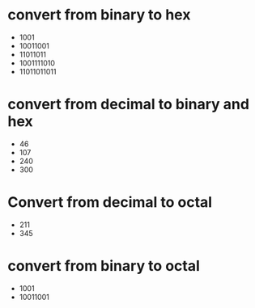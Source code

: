 # convert from binary to hex
- 1001
- 10011001
- 11011011
- 1001111010
- 11011011011

# convert from decimal to binary and hex
- 46
- 107
- 240
- 300

# Convert from decimal to octal
- 211
- 345

# convert from binary to octal
- 1001
- 10011001